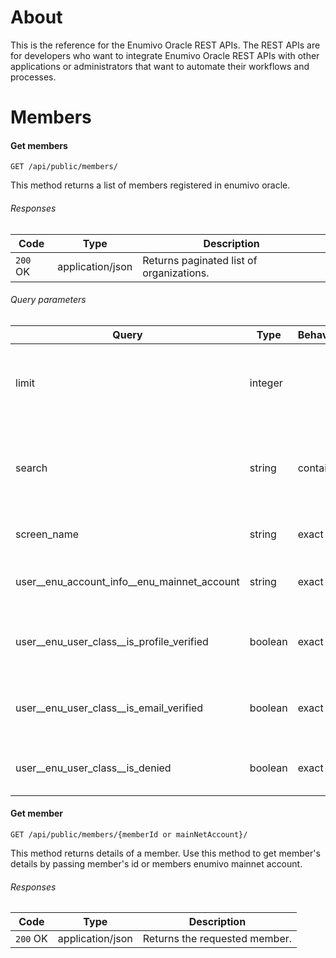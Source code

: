 # About

This is the reference for the Enumivo Oracle REST APIs. The REST APIs are for developers who want to integrate Enumivo Oracle REST APIs with other applications or administrators that want to automate their workflows and processes.

# Members
#### Get members
`GET /api/public/members/`

This method returns a list of members registered in enumivo oracle.

###### Responses
| Code | Type | Description |
| --- | --- | --- |
| `200` OK | application/json | Returns paginated list of organizations. |

###### Query parameters
| Query | Type | Behavior | Description |
| --- | --- | --- | --- |
| limit | integer | | The maximum number of items to return per page. |
| search | string | contains |Search filter lookup to screen name and enumivo mainnet account. |
| screen_name | string | exact |Search by screen name. |
| user__enu_account_info__enu_mainnet_account | string | exact |Search by enumivo mainnet account. |
| user__enu_user_class__is_profile_verified | boolean | exact |Search filter by profile verification status |
| user__enu_user_class__is_email_verified | boolean | exact |Search filter by email verification status . |
| user__enu_user_class__is_denied | boolean | exact |Search filter by denied status. |


#### Get member
`GET /api/public/members/{memberId or mainNetAccount}/`

This method returns details of a member. Use this method to get member's details by passing member's id or members enumivo mainnet account.

###### Responses
| Code | Type | Description |
| --- | --- | --- |
| `200` OK | application/json | Returns the requested member. |
